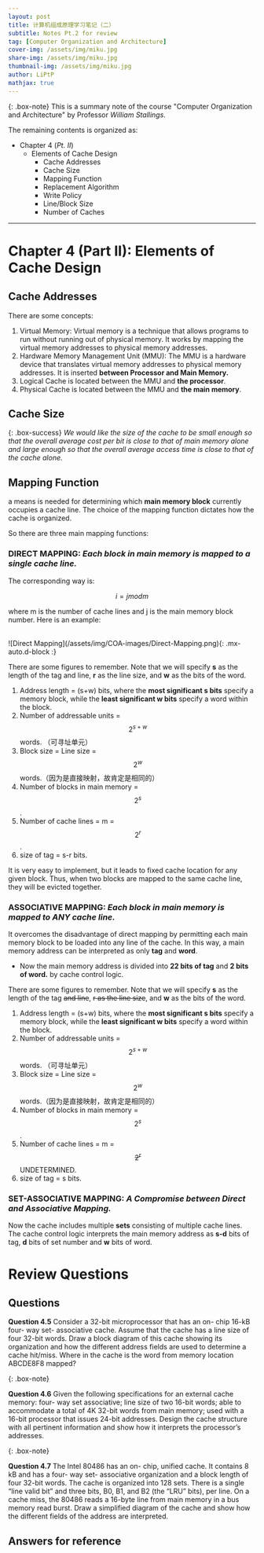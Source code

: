 ```yaml
---
layout: post
title: 计算机组成原理学习笔记（二）
subtitle: Notes Pt.2 for review
tag: [Computer Organization and Architecture]
cover-img: /assets/img/miku.jpg
share-img: /assets/img/miku.jpg
thumbnail-img: /assets/img/miku.jpg
author: LiPtP
mathjax: true
---
```


{: .box-note}
This is a summary note of the course "Computer Organization and Architecture" by Professor *William Stallings*. 

The remaining contents is organized as:
- Chapter 4 (*Pt. II*)
    - Elements of Cache Design
        - Cache Addresses
        - Cache Size
        - Mapping Function
        - Replacement Algorithm
        - Write Policy
        - Line/Block Size
        - Number of Caches


-------

# Chapter 4 (Part II): Elements of Cache Design
## Cache Addresses
There are some concepts:
1. Virtual Memory: Virtual memory is a technique that allows programs to run without running out of physical memory. It works by mapping the virtual memory addresses to physical memory addresses.
2. Hardware Memory Management Unit (MMU): The MMU is a hardware device that translates virtual memory addresses to physical memory addresses. It is inserted **between Processor and Main Memory.**
3. Logical Cache is located between the MMU and **the processor**.
4. Physical Cache is located between the MMU and **the main memory**.

## Cache Size

{: .box-success}
*We would like the size of the cache to be small enough so that the overall average cost per bit is close to that of main memory alone and large enough so that the overall average access time is close to that of the cache alone.*

## Mapping Function
a means is needed for determining which **main memory block** currently occupies a cache
line. The choice of the mapping function dictates how the cache is organized.

So there are three main mapping functions:
### DIRECT MAPPING: *Each block in main memory is mapped to a single cache line.*
 
The corresponding way is: 

$$i = j mod m$$

where m is the number of cache lines and j is the main memory block number. Here is an example:

<br/>
    ![Direct Mapping](/assets/img/COA-images/Direct-Mapping.png){: .mx-auto.d-block :}
    <br/>

There are some figures to remember. Note that we will specify **s** as the length of the tag and line, **r** as the line size, and **w** as the bits of the word. 

1. Address length = (s+w) bits, where the **most significant s bits** specify a memory block, while the **least significant w bits** specify a word within the block.
2. Number of addressable units = $$2^{s+w}$$ words. （可寻址单元）
3. Block size = Line size = $$2^w$$ words.（因为是直接映射，故肯定是相同的）
4. Number of blocks in main memory = $$2^{s}$$.
5. Number of cache lines = m = $$2^r$$.
6. size of tag = s-r bits.

It is very easy to implement, but it leads to fixed cache location for any given block. Thus, when two blocks are mapped to the same cache line, they will be evicted together.

### ASSOCIATIVE MAPPING: *Each block in main memory is mapped to ANY cache line.*

It overcomes the disadvantage of direct mapping by permitting each main memory block to be loaded into any line of the cache. In this way, a main memory address can be interpreted as only **tag** and **word**.

- Now the main memory address is divided into **22 bits of tag** and **2 bits of word.** by cache control logic.

There are some figures to remember. Note that we will specify **s** as the length of the tag ~~and line~~, ~~r as the line size~~, and **w** as the bits of the word. 

1. Address length = (s+w) bits, where the **most significant s bits** specify a memory block, while the **least significant w bits** specify a word within the block.
2. Number of addressable units = $$2^{s+w}$$ words. （可寻址单元）
3. Block size = Line size = $$2^w$$ words.（因为是直接映射，故肯定是相同的）
4. Number of blocks in main memory = $$2^{s}$$.
5. Number of cache lines = m = ~~$$2^r$$~~ UNDETERMINED.
6. size of tag = s bits.

### SET-ASSOCIATIVE MAPPING: *A Compromise between Direct and Associative Mapping.*
Now the cache includes multiple **sets** consisting of multiple cache lines. The cache control logic interprets the main memory address as **s-d** bits of tag, **d** bits of set number and **w** bits of word.

# Review Questions
## Questions


**Question 4.5**
Consider a 32-bit microprocessor that has an on- chip 16-kB four- way set- associative cache. Assume that the cache has a line size of four 32-bit words. Draw a block diagram of this cache showing its organization and how the different address fields are used to determine a cache hit/miss. Where in the cache is the word from memory location ABCDE8F8 mapped?

{: .box-note}

**Question 4.6**
Given the following specifications for an external cache memory: four- way set associative; line size of two 16-bit words; able to accommodate a total of 4K 32-bit words from main memory; used with a 16-bit processor that issues 24-bit addresses. Design the cache structure with all pertinent information and show how it interprets the processor’s addresses.

{: .box-note}

**Question 4.7**
The Intel 80486 has an on- chip, unified cache. It contains 8 kB and has a four- way
set- associative organization and a block length of four 32-bit words. The cache is organized into 128 sets. There is a single “line valid bit” and three bits, B0, B1, and B2 (the “LRU” bits), per line. On a cache miss, the 80486 reads a 16-byte line from main memory in a bus memory read burst. Draw a simplified diagram of the cache and show how the different fields of the address are interpreted.

## Answers for reference